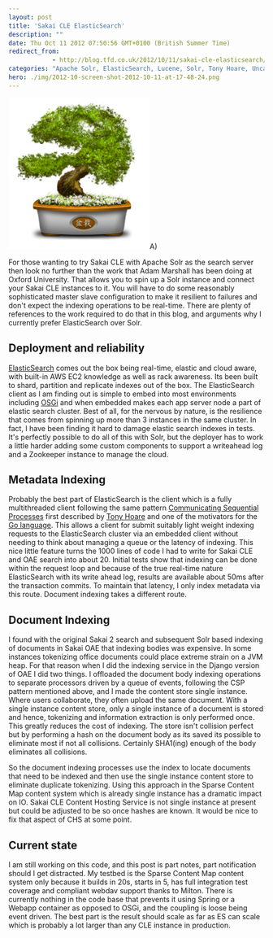 ```yaml
---
layout: post
title: 'Sakai CLE ElasticSearch'
description: ""
date: Thu Oct 11 2012 07:50:56 GMT+0100 (British Summer Time)
redirect_from: 
            - http://blog.tfd.co.uk/2012/10/11/sakai-cle-elasticsearch/
categories: "Apache Solr, ElasticSearch, Lucene, Solr, Tony Hoare, Uncategorized"
hero: ./img/2012-10-screen-shot-2012-10-11-at-17-48-24.png
---
```

[![](./img/2012-10-screen-shot-2012-10-11-at-17-48-24.png "Screen shot 2012-10-11 at 17.48.24")](./img/2012/10/screen-shot-2012-10-11-at-17-48-24.png)A)

For those wanting to try Sakai CLE with Apache Solr as the search server then look no further than the work that Adam Marshall has been doing at Oxford University. That allows you to spin up a Solr instance and connect your Sakai CLE instances to it. You will have to do some reasonably sophisticated master slave configuration to make it resilient to failures and don't expect the indexing operations to be real-time. There are plenty of references to the work required to do that in this blog, and arguments why I currently prefer ElasticSearch over Solr.

## Deployment and reliability

[ElasticSearch](http://www.elasticsearch.org "ElasticSearch") comes out the box being real-time, elastic and cloud aware, with built-in AWS EC2 knowledge as well as rack awareness. Its been built to shard, partition and replicate indexes out of the box. The ElasticSearch client as I am finding out is simple to embed into most environments including [OSGi](http://www.osgi.org "OSGi") and when embedded makes each app server node a part of elastic search cluster. Best of all, for the nervous by nature, is the resilience that comes from spinning up more than 3 instances in the same cluster. In fact, I have been finding it hard to damage elastic search indexes in tests. It's perfectly possible to do all of this with Solr, but the deployer has to work a little harder adding some custom components to support a writeahead log and a Zookeeper instance to manage the cloud.

## Metadata Indexing

Probably the best part of ElasticSearch is the client which is a fully multithreaded client following the same pattern [Communicating Sequential Processes](http://www.usingcsp.com/) first described by [Tony Hoare](http://research.microsoft.com/~thoare/) and one of the motivators for the [Go language](http://golang.org "Go (programming language)"). This allows a client for submit suitably light weight indexing requests to the ElasticSearch cluster via an embedded client without needing to think about managing a queue or the latency of indexing. This nice little feature turns the 1000 lines of code I had to write for Sakai CLE and OAE search into about 20. Initial tests show that indexing can be done within the request loop and because of the true real-time nature ElasticSearch with its write ahead log, results are available about 50ms after the transaction commits. To maintain that latency, I only index metadata via this route. Document indexing takes a different route.

## Document Indexing

I found with the original Sakai 2 search and subsequent Solr based indexing of documents in Sakai OAE that indexing bodies was expensive. In some instances tokenizing office documents could place extreme strain on a JVM heap. For that reason when I did the indexing service in the Django version of OAE I did two things. I offloaded the document body indexing operations to separate processors driven by a queue of events, following the CSP pattern mentioned above, and I made the content store single instance. Where users collaborate, they often upload the same document. With a single instance content store, only a single instance of a document is stored and hence, tokenizing and information extraction is only performed once. This greatly reduces the cost of indexing. The store isn't collision perfect but by performing a hash on the document body as its saved its possible to eliminate most if not all collisions. Certainly SHA1(ing) enough of the body eliminates all collisions.

So the document indexing processes use the index to locate documents that need to be indexed and then use the single instance content store to eliminate duplicate tokenizing. Using this approach in the Sparse Content Map content system which is already single instance has a dramatic impact on IO. Sakai CLE Content Hosting Service is not single instance at present but could be adjusted to be so once hashes are known. It would be nice to fix that aspect of CHS at some point.

## Current state

I am still working on this code, and this post is part notes, part notification should I get distracted. My testbed is the Sparse Content Map content system only because it builds in 20s, starts in 5, has full integration test coverage and compliant webdav support thanks to Milton. There is currently nothing in the code base that prevents it using Spring or a Webapp container as opposed to OSGi, and the coupling is loose being event driven. The best part is the result should scale as far as ES can scale which is probably a lot larger than any CLE instance in production.
